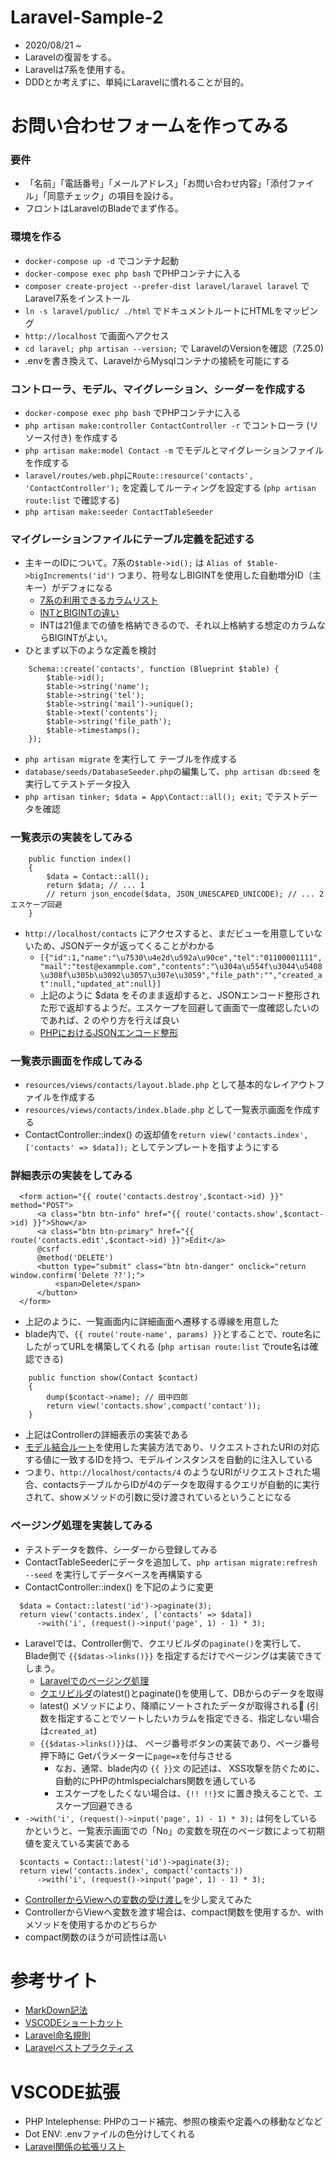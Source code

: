 # Laravel-Sample-2

- 2020/08/21 ~
- Laravelの復習をする。
- Laravelは7系を使用する。
- DDDとか考えずに、単純にLaravelに慣れることが目的。

# お問い合わせフォームを作ってみる

### 要件
- 「名前」「電話番号」「メールアドレス」「お問い合わせ内容」「添付ファイル」「同意チェック」の項目を設ける。
- フロントはLaravelのBladeでまず作る。

### 環境を作る
- `docker-compose up -d` でコンテナ起動
- `docker-compose exec php bash` でPHPコンテナに入る
- `composer create-project --prefer-dist laravel/laravel laravel` でLaravel7系をインストール
- `ln -s laravel/public/ ./html` でドキュメントルートにHTMLをマッピング 
- `http://localhost` で画面へアクセス 
- `cd laravel; php artisan --version;` で LaravelのVersionを確認（7.25.0)
- .envを書き換えて、LaravelからMysqlコンテナの接続を可能にする

### コントローラ、モデル、マイグレーション、シーダーを作成する
- `docker-compose exec php bash` でPHPコンテナに入る
- `php artisan make:controller ContactController -r` でコントローラ (リソース付き) を作成する
- `php artisan make:model Contact -m` でモデルとマイグレーションファイルを作成する
- `laravel/routes/web.php`に`Route::resource('contacts', 'ContactController');` を定義してルーティングを設定する (`php artisan route:list` で確認する)
- `php artisan make:seeder ContactTableSeeder`

### マイグレーションファイルにテーブル定義を記述する
- 主キーのIDについて。7系の`$table->id();` は `Alias of $table->bigIncrements('id')` つまり、符号なしBIGINTを使用した自動増分ID（主キー）がデフォになる
  - [7系の利用できるカラムリスト](https://readouble.com/laravel/7.x/ja/migrations.html#columns)
  - [INTとBIGINTの違い](https://qiita.com/fuubit/items/17f3eb306c64ede163d2)
  - INTは21億までの値を格納できるので、それ以上格納する想定のカラムならBIGINTがよい。
- ひとまず以下のような定義を検討
```php:
    Schema::create('contacts', function (Blueprint $table) {
        $table->id();
        $table->string('name');
        $table->string('tel');
        $table->string('mail')->unique();
        $table->text('contents');
        $table->string('file_path');
        $table->timestamps();
    });
```
- `php artisan migrate` を実行して テーブルを作成する
- `database/seeds/DatabaseSeeder.php`の編集して、`php artisan db:seed` を実行してテストデータ投入
- `php artisan tinker; $data = App\Contact::all(); exit;` でテストデータを確認

### 一覧表示の実装をしてみる
```php:
    public function index()
    {
        $data = Contact::all();
        return $data; // ... 1
        // return json_encode($data, JSON_UNESCAPED_UNICODE); // ... 2 エスケープ回避
    }
```
- `http://localhost/contacts` にアクセスすると、まだビューを用意していないため、JSONデータが返ってくることがわかる
  - `[{"id":1,"name":"\u7530\u4e2d\u592a\u90ce","tel":"01100001111","mail":"test@exammple.com","contents":"\u304a\u554f\u3044\u5408\u308f\u305b\u3092\u3057\u307e\u3059","file_path":"","created_at":null,"updated_at":null}]`
  - 上記のように $data をそのまま返却すると、JSONエンコード整形された形で返却するようだ。エスケープを回避して画面で一度確認したいのであれば、2 のやり方を行えば良い
  - [PHPにおけるJSONエンコード整形](https://qiita.com/kiyc/items/afb51bce546af3e18594)

### 一覧表示画面を作成してみる
- `resources/views/contacts/layout.blade.php` として基本的なレイアウトファイルを作成する
- `resources/views/contacts/index.blade.php` として一覧表示画面を作成する
- ContactController::index() の返却値を`return view('contacts.index', ['contacts' => $data]);` としてテンプレートを指すようにする

### 詳細表示の実装をしてみる
```html:
  <form action="{{ route('contacts.destroy',$contact->id) }}" method="POST">
      <a class="btn btn-info" href="{{ route('contacts.show',$contact->id) }}">Show</a>
      <a class="btn btn-primary" href="{{ route('contacts.edit',$contact->id) }}">Edit</a>
      @csrf
      @method('DELETE')
      <button type="submit" class="btn btn-danger" onclick="return window.confirm('Delete ??');">
          <span>Delete</span>
      </button>
  </form>
```
- 上記のように、一覧画面内に詳細画面へ遷移する導線を用意した
- blade内で、`{{ route('route-name', params) }}`とすることで、route名にしたがってURLを構築してくれる (`php artisan route:list` でroute名は確認できる)
```php:
    public function show(Contact $contact)
    {
        dump($contact->name); // 田中四郎
        return view('contacts.show',compact('contact'));
    }
```
- 上記はControllerの詳細表示の実装である
- [モデル結合ルート](https://readouble.com/laravel/7.x/ja/routing.html#route-model-binding)を使用した実装方法であり、リクエストされたURIの対応する値に一致するIDを持つ、モデルインスタンスを自動的に注入している
- つまり、`http://localhost/contacts/4` のようなURIがリクエストされた場合、contactsテーブルからIDが4のデータを取得するクエリが自動的に実行されて、showメソッドの引数に受け渡されているということになる


### ページング処理を実装してみる
- テストデータを数件、シーダーから登録してみる
- ContactTableSeederにデータを追加して、`php artisan migrate:refresh --seed` を実行してデータベースを再構築する
- ContactController::index() を下記のように変更
```php:
  $data = Contact::latest('id')->paginate(3);
  return view('contacts.index', ['contacts' => $data])
      ->with('i', (request()->input('page', 1) - 1) * 3);
```
- Laravelでは、Controller側で、クエリビルダの`paginate()`を実行して、Blade側で `{{$datas->links()}}` を指定するだけでページングは実装できてしまう。
  - [Laravelでのページング処理](https://www.ravness.com/2018/09/laravelpagination/)
  - [クエリビルダ](https://readouble.com/laravel/7.x/ja/queries.html)のlatest()とpaginate()を使用して、DBからのデータを取得
  - latest() メソッドにより、降順にソートされたデータが取得される (引数を指定することでソートしたいカラムを指定できる、指定しない場合は`created_at`)
  - `{{$datas->links()}}`は、 ページ番号ボタンの実装であり、ページ番号押下時に Getパラメーターに`page=x`を付与させる
    - なお、通常、blade内の `{{ }}文` の記述は、 XSS攻撃を防ぐために、自動的にPHPのhtmlspecialchars関数を通している
    - エスケープをしたくない場合は、`{!! !!}文` に置き換えることで、エスケープ回避できる
- `->with('i', (request()->input('page', 1) - 1) * 3);` は何をしているかというと、一覧表示画面での「No」の変数を現在のページ数によって初期値を変えている実装である
```php:
  $contacts = Contact::latest('id')->paginate(3);
  return view('contacts.index', compact('contacts'))
      ->with('i', (request()->input('page', 1) - 1) * 3);
```
- [ControllerからViewへの変数の受け渡し](https://qiita.com/ryo2132/items/63ced19601b3fa30e6de)を少し変えてみた
- ControllerからViewへ変数を渡す場合は、compact関数を使用するか、withメソッドを使用するかのどちらか
- compact関数のほうが可読性は高い

# 参考サイト
- [MarkDown記法](https://notepm.jp/help/how-to-markdown)
- [VSCODEショートカット](https://qiita.com/naru0504/items/99495c4482cd158ddca8)
- [Laravel命名規則](https://qiita.com/gone0021/items/e248c8b0ed3a9e6dbdee)
- [Laravelベストプラクティス](https://webty.jp/staffblog/production/post-1835/)

# VSCODE拡張
- PHP Intelephense: PHPのコード補完、参照の検索や定義への移動などなど
- Dot ENV: .envファイルの色分けしてくれる
- [Laravel関係の拡張リスト](https://qiita.com/hitotch/items/9b5c8e28f50e0e3f7806)
